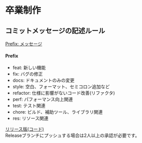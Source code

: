 # 卒業制作

## コミットメッセージの記述ルール  
<u>Prefix: メッセージ</u>  
#### Prefix
* feat: 新しい機能
* fix: バグの修正
* docs: ドキュメントのみの変更
* style: 空白、フォーマット、セミコロン追加など
* refactor: 仕様に影響がないコード改善(リファクタ)
* perf: パフォーマンス向上関連
* test: テスト関連
* chore: ビルド、補助ツール、ライブラリ関連
* res: リソース関連
  
[リリース版(コード)](https://github.com/daiki2001/LastCreate/tree/Release)  
Releaseブランチにプッシュする場合は2人以上の承認が必要です。  
